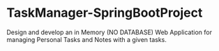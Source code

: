# TaskManager-SpringBootProject
Design and develop an in Memory (NO DATABASE) Web Application for managing Personal Tasks and Notes with a given tasks.
